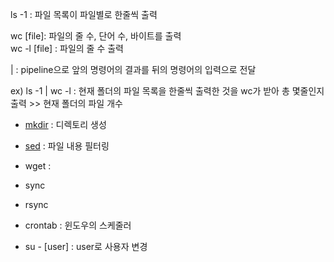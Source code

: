 ls -1 : 파일 목록이 파일별로 한줄씩 출력

wc [file]: 파일의 줄 수, 단어 수, 바이트를 출력   
wc -l [file] : 파일의 줄 수 출력

| : pipeline으로 앞의 명령어의 결과를 뒤의 명령어의 입력으로 전달

ex) ls -1 | wc -l : 현재 폴더의 파일 목록을 한줄씩 출력한 것을 wc가 받아 총 몇줄인지 출력 >> 현재 폴더의 파일 개수

- [mkdir](./mkdir.md) : 디렉토리 생성

- [sed](./sed.md) : 파일 내용 필터링

- wget : 

- sync
- rsync
- crontab : 윈도우의 스케줄러
- su - [user] : user로 사용자 변경
